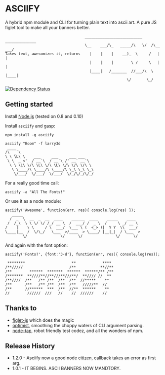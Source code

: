 ASCIIFY
=======
A hybrid npm module and CLI for turning plain text into ascii art. A pure JS figlet tool to make all your banners better.

                                        __________________________  ______________
                                        \__    ___/\_   _____/\   \/  /\__    ___/
    Takes text, awesomizes it, returns    |    |    |    __)_  \     /   |    |   
                                          |    |    |        \ /     \   |    |   
                                          |____|   /_______  //___/\  \  |____|   
                                                           \/       \_/           

[![Dependency Status](https://david-dm.org/olizilla/asciify.png)](https://david-dm.org/olizilla/asciify)

## Getting started

Install [Node.js](http://nodejs.org/) (tested on 0.8 and 0.10)

Install `asciify` and gasp:
    
    npm install -g asciify

    asciify "Boom" -f larry3d
     ____                                   
    /\  _`\                                 
    \ \ \L\ \    ___     ___     ___ ___    
     \ \  _ <'  / __`\  / __`\ /' __` __`\  
      \ \ \L\ \/\ \L\ \/\ \L\ \/\ \/\ \/\ \ 
       \ \____/\ \____/\ \____/\ \_\ \_\ \_\
        \/___/  \/___/  \/___/  \/_/\/_/\/_/
                                        

For a really good time call:

    asciify -a "All The Fonts!"


Or use it as a node module:

    asciify('Awesome', function(err, res){ console.log(res) });
       _____                                                     
      /  _  \  __  _  __  ____    ______  ____    _____    ____  
     /  /_\  \ \ \/ \/ /_/ __ \  /  ___/ /  _ \  /     \ _/ __ \ 
    /    |    \ \     / \  ___/  \___ \ (  <_> )|  Y Y  \\  ___/ 
    \____|__  /  \/\_/   \___  >/____  > \____/ |__|_|  / \___  >
            \/               \/      \/               \/      \/ 


And again with the font option:

    asciify('Fonts?', {font:'3-d'}, function(err, res){ console.log(res));

     ********                     **            **** 
    /**/////                     /**           **//**
    /**        ******  *******  ******  ******/** /**
    /*******  **////**//**///**///**/  **//// //  ** 
    /**////  /**   /** /**  /**  /**  //*****    **  
    /**      /**   /** /**  /**  /**   /////**  //   
    /**      //******  ***  /**  //**  ******    **  
    //        //////  ///   //    //  //////    //   


## Thanks to

- [figlet-js][] which does the magic
- [optimist][], smoothing the choppy waters of CLI argument parsing.
- [node-tap][], robot friendly test codez, and all the wonders of npm.

[figlet-js]: https://github.com/scottgonzalez/figlet-js
[optimist]: https://github.com/substack/node-optimist
[node-tap]: https://github.com/isaacs/node-tap

## Release History

* 1.2.0 - Asciify now a good node citizen, callback takes an error as first arg.
* 1.0.1 - IT BEGINS. ASCII BANNERS NOW MANDTORY.
